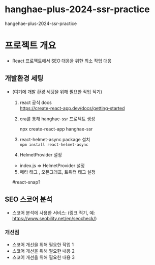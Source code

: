 # hanghae-plus-2024-ssr-practice

hangehae-plus-2024-ssr-practice

# 프로젝트 개요

- React 프로젝트에서 SEO 대응을 위한 최소 작업 대응

## 개발환경 세팅

- (여기에 개발 환경 세팅을 위해 필요한 작업 적기)

  1. react 공식 docs  
     <https://create-react-app.dev/docs/getting-started>
  2. cra를 통해 hanghae-ssr 프로젝트 생성

     npx create-react-app hanghae-ssr

  3. react-helmet-async package 설치  
     `npm install react-helmet-async`
  4. HelmetProvider 설정

  - index.js => HelmetProvider 설정

  5. 메타 태그 , 오픈그래프, 트위터 태그 설정

  #react-snap?

## SEO 스코어 분석

- 스코어 분석에 사용한 서비스: (링크 적기, 예: https://www.seobility.net/en/seocheck/)

### 개선점

- 스코어 개선을 위해 필요한 작업 1
- 스코어 개선을 위해 필요한 내용 2
- 스코어 개선을 위해 필요한 내용 3
